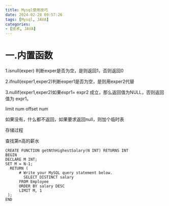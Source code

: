 ```yaml
---
title: Mysql使用技巧
date: 2024-02-28 09:57:26
tags: [Mysql, JAVA]
categories:
- [技术, JAVA]
---
```


# 一.内置函数

1.isnull(exper) 判断exper是否为空，是则返回1，否则返回0

2.ifnull(exper1,exper2)判断exper1是否为空，是则用exper2代替

3.nullif(exper1,exper2)如果expr1= expr2 成立，那么返回值为NULL，否则返回值为  expr1。



limit num offset num 

如果没有，什么都不返回，如果要求返回null，则加个临时表



存储过程

查找第n高的薪水

```mysql
CREATE FUNCTION getNthHighestSalary(N INT) RETURNS INT
BEGIN
DECLARE M INT; 
SET M = N-1;
  RETURN (
      # Write your MySQL query statement below.
        SELECT DISTINCT salary
      FROM Employee
      ORDER BY salary DESC
      LIMIT M, 1
 );
END
```

